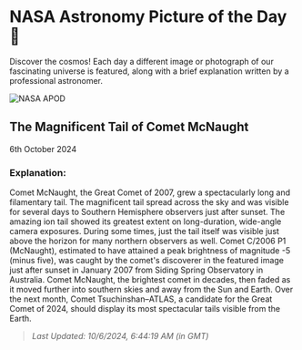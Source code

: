 
  # NASA Astronomy Picture of the Day 🌌

  Discover the cosmos! Each day a different image or photograph of our fascinating universe is featured, along with a brief explanation written by a professional astronomer.

![NASA APOD](https://apod.nasa.gov/apod/image/2410/comet_mcnaught_960.jpg)

## The Magnificent Tail of Comet McNaught

6th October 2024

### Explanation: 

Comet McNaught, the Great Comet of 2007, grew a spectacularly long and filamentary tail.  The magnificent tail spread across the sky and was visible for several days to Southern Hemisphere observers just after sunset.  The amazing ion tail showed its greatest extent on long-duration, wide-angle camera exposures.  During some times, just the tail itself was visible just above the horizon for many northern observers as well. Comet C/2006 P1 (McNaught), estimated to have attained a peak brightness of  magnitude -5 (minus five), was caught by the comet's discoverer in the featured image just after sunset in January 2007 from Siding Spring Observatory in Australia. Comet McNaught, the brightest comet in decades, then  faded as it moved further into southern skies and away from the Sun and Earth. Over the next month, Comet Tsuchinshan–ATLAS, a candidate for the Great Comet of 2024, should display its most spectacular tails  visible from the Earth.

> _Last Updated: 10/6/2024, 6:44:19 AM (in GMT)_
